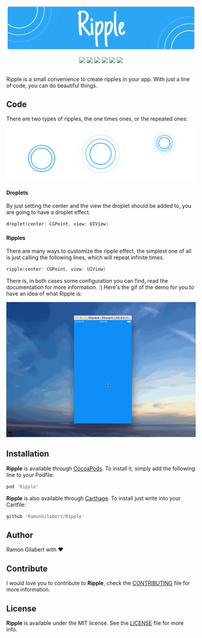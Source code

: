 ![Ripple](https://github.com/RamonGilabert/Ripple/blob/master/Resources/cover.png)

<div align = "center">
<a href="https://github.com/Carthage/Carthage" target="blank"><img src="https://img.shields.io/badge/Carthage-compatible-4BC51D.svg?style=flat" /></a>
<a href="http://cocoadocs.org/docsets/Ripple" target="blank"><img src="https://img.shields.io/cocoapods/v/Ripple.svg?style=flat" /></a>
<a href="http://cocoadocs.org/docsets/Ripple" target="blank"><img src="https://img.shields.io/cocoapods/l/Ripple.svg?style=flat" /></a>
<a href="http://cocoadocs.org/docsets/Ripple" target="blank"><img src="https://img.shields.io/cocoapods/p/Ripple.svg?style=flat" /></a>
<a href="http://cocoadocs.org/docsets/Ripple" target="blank"><img src="https://img.shields.io/cocoapods/metrics/doc-percent/Ripple.svg?style=flat" /></a>
<img src="https://img.shields.io/badge/%20in-swift%203.0-orange.svg" />
<br><br>
</div>

Ripple is a small convenience to create ripples in your app. With just a line of code, you can do beautiful things.

## Code

There are two types of ripples, the one times ones, or the repeated ones:

![Ripple](https://github.com/RamonGilabert/Ripple/blob/master/Resources/example.png)

#### Droplets

By just setting the center and the view the droplet should be added to, you are going to have a droplet effect.

```swift
droplet(center: CGPoint, view: UIView)
```

#### Ripples

There are many ways to customize the ripple effect, the simplest one of all is just calling the following lines, which will repeat infinite times.

```swift
ripple(center: CGPoint, view: UIView)
```

There is, in both cases some configuration you can find, read the documentation for more information. :) Here's the gif of the demo for you to have an idea of what Ripple is:

![Ripple](https://github.com/RamonGilabert/Ripple/blob/master/Resources/demo.gif)

## Installation

**Ripple** is available through [CocoaPods](http://cocoapods.org). To install
it, simply add the following line to your Podfile:

```ruby
pod 'Ripple'
```

**Ripple** is also available through [Carthage](https://github.com/Carthage/Carthage). To install just write into your Cartfile:

```ruby
github 'RamonGilabert/Ripple'
```

## Author

Ramon Gilabert with ♥️

## Contribute

I would love you to contribute to **Ripple**, check the [CONTRIBUTING](https://github.com/RamonGilabert/Ripple/blob/master/CONTRIBUTING.md) file for more information.

## License

**Ripple** is available under the MIT license. See the [LICENSE](https://github.com/RamonGilabert/Ripple/blob/master/LICENSE.md) file for more info.
